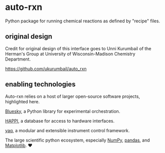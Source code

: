 # auto-rxn

Python package for running chemical reactions as defined by "recipe" files.

## original design

Credit for original design of this interface goes to Unni Kurumbail of the Herman's Group at University of Wisconsin-Madison Chemistry Department.

<https://github.com/ukurumbail/auto_rxn>

## enabling technologies

Auto-rxn relies on a host of larger open-source software projects, highlighted here.

[Bluesky](https://blueskyproject.io/bluesky/), a Python library for experimental orchestration.

[HAPPI](https://pcdshub.github.io/happi/), a database for access to hardware interfaces.

[yaq](https://yaq.fyi/), a modular and extensible instrument control framework. 

The large scientific python ecosystem, especially [NumPy](https://numpy.org/), [pandas](https://pandas.pydata.org/), and [Matplotlib](https://matplotlib.org/). ❤️

